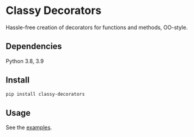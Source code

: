 # Classy Decorators

Hassle-free creation of decorators for functions and methods, OO-style.

## Dependencies

Python 3.8, 3.9

## Install

```bash
pip install classy-decorators
```

## Usage 

See the [examples](https://github.com/jorenham/classy-decorators/tree/master/examples). 